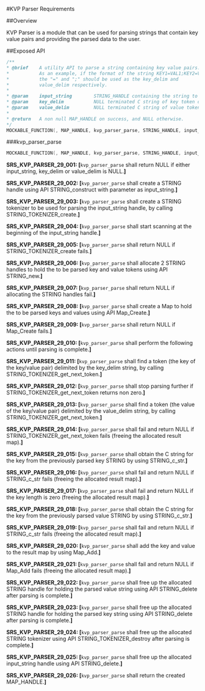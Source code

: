 #KVP Parser Requirements

##Overview

KVP Parser is a module that can be used for parsing strings that contain key value pairs and providing the parsed data to the user.


##Exposed API

```c
/**
* @brief	A utility API to parse a string containing key value pairs.
*           As an example, if the format of the string KEY1=VAL1;KEY2=VAL2
*           the "=" and ";" should be used as the key_delim and
*           value_delim respectively.
*
* @param	input_string    	STRING_HANDLE containing the string to parse.
* @param	key_delim          	NULL terminated C string of key token delimiters
* @param	value_delim         NULL terminated C string of value token delimiters
*
* @return   A non null MAP_HANDLE on success, and NULL otherwise.
*/
MOCKABLE_FUNCTION(, MAP_HANDLE, kvp_parser_parse, STRING_HANDLE, input_string, const char*, key_delim, const char*, value_delim);
```

###kvp_parser_parse

```c
MOCKABLE_FUNCTION(, MAP_HANDLE, kvp_parser_parse, STRING_HANDLE, input_string, const char*, key_delim, const char*, value_delim);
```
**SRS_KVP_PARSER_29_001: \[**`kvp_parser_parse` shall return NULL if either input_string, key_delim or value_delim is NULL.**\]**

**SRS_KVP_PARSER_29_002: \[**`kvp_parser_parse` shall create a STRING handle using API STRING_construct with parameter as input_string.**\]**

**SRS_KVP_PARSER_29_003: \[**`kvp_parser_parse` shall create a STRING tokenizer to be used for parsing the input_string handle, by calling STRING_TOKENIZER_create.**\]**

**SRS_KVP_PARSER_29_004: \[**`kvp_parser_parse` shall start scanning at the beginning of the input_string handle.**\]**

**SRS_KVP_PARSER_29_005: \[**`kvp_parser_parse` shall return NULL if STRING_TOKENIZER_create fails.**\]**

**SRS_KVP_PARSER_29_006: \[**`kvp_parser_parse` shall allocate 2 STRING handles to hold the to be parsed key and value tokens using API STRING_new.**\]**

**SRS_KVP_PARSER_29_007: \[**`kvp_parser_parse` shall return NULL if allocating the STRING handles fail.**\]**

**SRS_KVP_PARSER_29_008: \[**`kvp_parser_parse` shall create a Map to hold the to be parsed keys and values using API Map_Create.**\]**

**SRS_KVP_PARSER_29_009: \[**`kvp_parser_parse` shall return NULL if Map_Create fails.**\]**

**SRS_KVP_PARSER_29_010: \[**`kvp_parser_parse` shall perform the following actions until parsing is complete.**\]**

**SRS_KVP_PARSER_29_011: \[**`kvp_parser_parse` shall find a token (the key of the key/value pair) delimited by the key_delim string, by calling STRING_TOKENIZER_get_next_token.**\]**

**SRS_KVP_PARSER_29_012: \[**`kvp_parser_parse` shall stop parsing further if STRING_TOKENIZER_get_next_token returns non zero.**\]**

**SRS_KVP_PARSER_29_013: \[**`kvp_parser_parse` shall find a token (the value of the key/value pair) delimited by the value_delim string, by calling STRING_TOKENIZER_get_next_token.**\]**

**SRS_KVP_PARSER_29_014: \[**`kvp_parser_parse` shall fail and return NULL if STRING_TOKENIZER_get_next_token fails (freeing the allocated result map).**\]**

**SRS_KVP_PARSER_29_015: \[**`kvp_parser_parse` shall obtain the C string for the key from the previously parsed key STRING by using STRING_c_str.**\]**

**SRS_KVP_PARSER_29_016: \[**`kvp_parser_parse` shall fail and return NULL if STRING_c_str fails (freeing the allocated result map).**\]**

**SRS_KVP_PARSER_29_017: \[**`kvp_parser_parse` shall fail and return NULL if the key length is zero (freeing the allocated result map).**\]**

**SRS_KVP_PARSER_29_018: \[**`kvp_parser_parse` shall obtain the C string for the key from the previously parsed value STRING by using STRING_c_str.**\]**

**SRS_KVP_PARSER_29_019: \[**`kvp_parser_parse` shall fail and return NULL if STRING_c_str fails (freeing the allocated result map).**\]**

**SRS_KVP_PARSER_29_020: \[**`kvp_parser_parse` shall add the key and value to the result map by using Map_Add.**\]**

**SRS_KVP_PARSER_29_021: \[**`kvp_parser_parse` shall fail and return NULL if Map_Add fails (freeing the allocated result map).**\]**

**SRS_KVP_PARSER_29_022: \[**`kvp_parser_parse` shall free up the allocated STRING handle for holding the parsed value string using API STRING_delete after parsing is complete.**\]**

**SRS_KVP_PARSER_29_023: \[**`kvp_parser_parse` shall free up the allocated STRING handle for holding the parsed key string using API STRING_delete after parsing is complete.**\]**

**SRS_KVP_PARSER_29_024: \[**`kvp_parser_parse` shall free up the allocated STRING tokenizer using API STRING_TOKENIZER_destroy after parsing is complete.**\]**

**SRS_KVP_PARSER_29_025: \[**`kvp_parser_parse` shall free up the allocated input_string handle using API STRING_delete.**\]**

**SRS_KVP_PARSER_29_026: \[**`kvp_parser_parse` shall return the created MAP_HANDLE.**\]**
